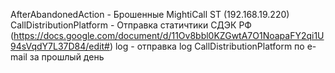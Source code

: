 AfterAbandonedAction - Брошенные MightiCall ST (192.168.19.220)
CallDistributionPlatform - Отправка статичтики СДЭК РФ (https://docs.google.com/document/d/11Ov8bbl0KZGwtA7O1NoapaFY2qi1U94sVqdY7L37D84/edit#)
log - отправка log CallDistributionPlatform по e-mail за прошлый день